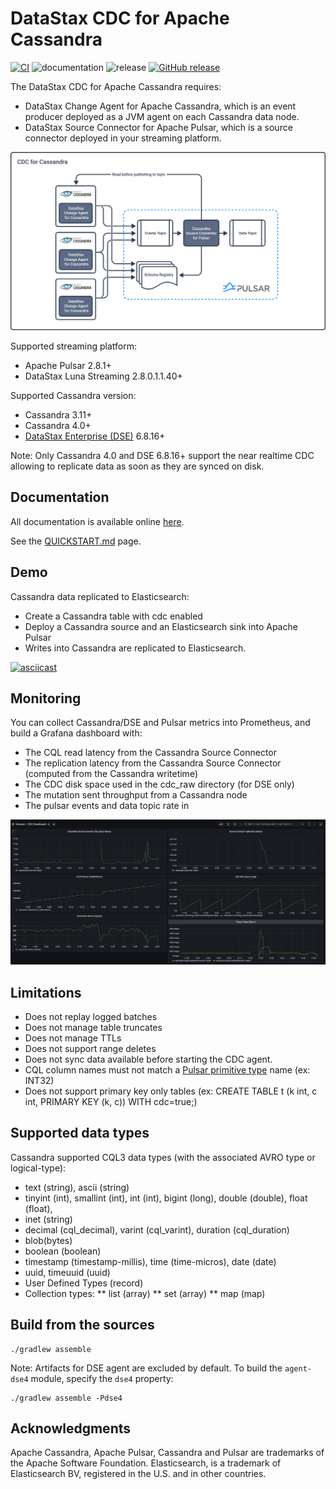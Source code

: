 # DataStax CDC for Apache Cassandra

[![CI](https://github.com/datastax/cdc-apache-cassandra/actions/workflows/ci.yaml/badge.svg)](https://github.com/datastax/cdc-apache-cassandra/actions/workflows/ci.yaml)
![documentation](https://github.com/datastax/cdc-apache-cassandra/actions/workflows/publish.yml/badge.svg)
![release](https://github.com/datastax/cdc-apache-cassandra/actions/workflows/release.yaml/badge.svg)
[![GitHub release](https://img.shields.io/github/v/release/datastax/cdc-apache-cassandra.svg)](https://github.com/datastax/cdc-apache-cassandra/releases/latest)

The DataStax CDC for Apache Cassandra requires:

* DataStax Change Agent for Apache Cassandra, which is an event producer deployed as a JVM agent on each Cassandra data node.
* DataStax Source Connector for Apache Pulsar, which is a source connector deployed in your streaming platform.

![Cassandra-source-connector](docs/docs-src/core/modules/ROOT/assets/images/cassandra-source-connector.png)

Supported streaming platform:
* Apache Pulsar 2.8.1+
* DataStax Luna Streaming 2.8.0.1.1.40+

Supported Cassandra version:
* Cassandra 3.11+
* Cassandra 4.0+
* [DataStax Enterprise (DSE)](https://www.datastax.com/products/datastax-enterprise) 6.8.16+

Note: Only Cassandra 4.0 and DSE 6.8.16+ support the near realtime CDC allowing to replicate data as soon as they are synced on disk.

## Documentation

All documentation is available online [here](https://docs.datastax.com/en/cdc-for-cassandra/docs/latest/index.html).

See the [QUICKSTART.md](QUICKSTART.md) page.

## Demo

Cassandra data replicated to Elasticsearch:

* Create a Cassandra table with cdc enabled
* Deploy a Cassandra source and an Elasticsearch sink into Apache Pulsar
* Writes into Cassandra are replicated to Elasticsearch.


[![asciicast](https://asciinema.org/a/kiEYzHQrPWhJR19nZ7tbqrDIX.png)](https://asciinema.org/a/kiEYzHQrPWhJR19nZ7tbqrDIX?speed=2&theme=tango)

## Monitoring

You can collect Cassandra/DSE and Pulsar metrics into Prometheus, and build a Grafana dashboard with:
* The CQL read latency from the Cassandra Source Connector
* The replication latency from the Cassandra Source Connector (computed from the Cassandra writetime)
* The CDC disk space used in the cdc_raw directory (for DSE only)
* The mutation sent throughput from a Cassandra node
* The pulsar events and data topic rate in

![CDC Dashboard](docs/docs-src/core/modules/ROOT/assets/images/cdc-dashboard.png)

## Limitations

* Does not replay logged batches
* Does not manage table truncates
* Does not manage TTLs
* Does not support range deletes
* Does not sync data available before starting the CDC agent.
* CQL column names must not match a [Pulsar primitive type](https://pulsar.apache.org/docs/next/schema-understand/#primitive-type) name (ex: INT32)
* Does not support primary key only tables (ex: CREATE TABLE t (k int, c int, PRIMARY KEY (k, c)) WITH cdc=true;)

## Supported data types

Cassandra supported CQL3 data types (with the associated AVRO type or logical-type):

* text (string), ascii (string)
* tinyint (int), smallint (int), int (int), bigint (long), double (double), float (float),
* inet (string)
* decimal (cql_decimal), varint (cql_varint), duration (cql_duration)
* blob(bytes)
* boolean (boolean)
* timestamp (timestamp-millis), time (time-micros), date (date)
* uuid, timeuuid (uuid)
* User Defined Types (record)
* Collection types:
** list (array)
** set (array)
** map (map)

## Build from the sources

    ./gradlew assemble

Note: Artifacts for DSE agent are excluded by default. To build the `agent-dse4` module, specify the `dse4` property:

    ./gradlew assemble -Pdse4 

## Acknowledgments

Apache Cassandra, Apache Pulsar, Cassandra and Pulsar are trademarks of the Apache Software Foundation.
Elasticsearch, is a trademark of Elasticsearch BV, registered in the U.S. and in other countries.
